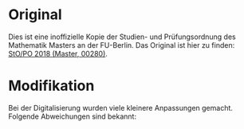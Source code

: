 # Original
Dies ist eine inoffizielle Kopie der Studien- und Prüfungsordnung des Mathematik Masters an der FU-Berlin.
Das Original ist hier zu finden: [StO/PO 2018 (Master, 00280)](https://www.imp.fu-berlin.de/fbv/pruefungsbuero/Studien--und-Pruefungsordnungen/STOPO_MSc_-Mathe-2018.pdf).

# Modifikation
Bei der Digitalisierung wurden viele kleinere Anpassungen gemacht. Folgende Abweichungen sind bekannt:
